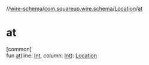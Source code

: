 //[wire-schema](../../../index.md)/[com.squareup.wire.schema](../index.md)/[Location](index.md)/[at](at.md)

# at

[common]\
fun [at](at.md)(line: [Int](https://kotlinlang.org/api/latest/jvm/stdlib/kotlin/-int/index.html), column: [Int](https://kotlinlang.org/api/latest/jvm/stdlib/kotlin/-int/index.html)): [Location](index.md)

